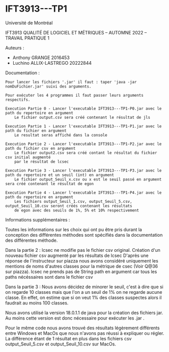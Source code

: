 # IFT3913---TP1

Université de Montréal


IFT3913 QUALITÉ DE LOGICIEL ET MÉTRIQUES – AUTOMNE 2022 – TRAVAIL PRATIQUE 1


Auteurs :

- Anthony GRANGE 2016453
- Luchino ALLIX-LASTREGO 20222844


Documentation :

	Pour lancer les fichiers '.jar' il faut : taper 'java -jar nomDuFichier.jar' suivi des arguments.

    Pour exécuter les 4 programmes il faut passer leurs arguments respectifs.

    Execution Partie 0 - Lancer l'executable IFT3913---TP1-P0.jar avec le path du repertoire en argument
        Le fichier output.csv sera créé contenant le résultat de jls

    Execution Partie 1 - Lancer l'executable IFT3913---TP1-P1.jar avec le path du fichier en argument
        Le resultat seras affiché dans la console

    Execution Partie 2 - Lancer l'executable IFT3913---TP1-P2.jar avec le path du fichier csv en argument
        Le fichier output2.csv sera créé contant le résultat du fichier csv initial augmenté
        par le résultat de lcsec

    Execution Partie 3 - Lancer l'executable IFT3913---TP1-P3.jar avec le path du repertoire et un seuil (int) en argument
        Le fichier output_Seuil_x.csv ou x est le seuil passé en argument sera créé contenant le résultat de egon

    Execution Partie 4 - Lancer l'executable IFT3913---TP1-P4.jar avec le path du repertoire en argument
        Les fichiers output_Seuil_1.csv, output_Seuil_5.csv, output_Seuil_10.csv seront créés contenant les résultats
        de egon avec des seuils de 1%, 5% et 10% respectivement

Informations supplémentaires :

Toutes les informations sur les choix qui ont pu être pris durant la conception des différentes méthodes sont spécifiés dans
la documentation des différentes méthode.

Dans la partie 2 :
lcsec ne modifie pas le fichier csv original. Création d'un nouveau fichier csv augmenté par les résultats de lcsec
D'après une réponse de l'instructeur sur piazza nous avons considéré uniquement les mentions de noms d'autres classes
pour la métrique de csec (Voir Q@36 sur piazza).
lcsec ne prends pas de String path en argument car tous les paths nécéssaires sont dans le fichier csv

Dans la partie 3 :
Nous avons décidez de minorer le seuil, c'est à dire que si on regarde 10 classes mais que l'on a un seuil de 1% on ne
regarde aucune classe. En effet, on estime que si on veut 1% des classes suspectes alors il faudrait au moins 100 classes.

Nous avons utilisé la version 18.0.1.1 de java pour la création des fichiers jar. Au moins cette version est donc nécessaire pour exécuter les .jar .

Pour le même code nous avons trouvé des résultats légèrement différents entre Windows et MacOs que nous n'avons pas
réussi à expliquer ou régler. La différence étant de 1 résultat en plus dans les fichiers csv output_Seuil_5.csv et
output_Seuil_10.csv sur MacOs.
